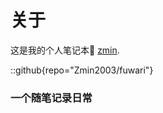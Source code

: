 # 关于
这是我的个人笔记本📓 [zmin](https://github.com/Zmin2003).

::github{repo="Zmin2003/fuwari"}

### 一个随笔记录日常
